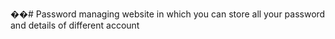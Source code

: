 ��# Password managing website in which you can store all your password and details of different account


